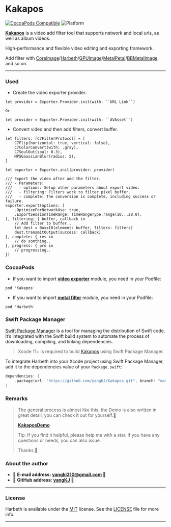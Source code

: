 # Kakapos

[![CocoaPods Compatible](https://img.shields.io/cocoapods/v/Kakapos.svg?style=flat&label=Kakapos&colorA=28a745&&colorB=4E4E4E)](https://cocoapods.org/pods/Kakapos) 
![Platform](https://img.shields.io/badge/Platforms-iOS%20%7C%20macOS%20%7C%20watchOS%20%7C%20tvOS-4E4E4E.svg?colorA=28a745)

[**Kakapos**](https://github.com/yangKJ/Kakapos) is a video add filter tool that supports network and local urls, as well as album videos.

High-performance and flexible video editing and exporting framework.

Add filter with [CoreImage](https://developer.apple.com/documentation/coreimage)/[Harbeth](https://github.com/yangKJ/Harbth)/[GPUImage](https://github.com/BradLarson/GPUImage)/[MetalPetal](https://github.com/MetalPetal/MetalPetal)/[BBMetalImage](https://github.com/Silence-GitHub/BBMetalImage) and so on.

-------

### Used

- Create the video exporter provider.

```
let provider = Exporter.Provider.init(with: ``URL Link``)

Or

let provider = Exporter.Provider.init(with: ``AVAsset``)
```

- Convert video and then add filters, convert buffer.

```
let filters: [C7FilterProtocol] = [
    C7Flip(horizontal: true, vertical: false),
    C7ColorConvert(with: .gray),
    C7SoulOut(soul: 0.3),
    MPSGaussianBlur(radius: 5),
]

let exporter = Exporter.init(provider: provider)

/// Export the video after add the filter.
/// - Parameters:
///   - options: Setup other parameters about export video.
///   - filtering: Filters work to filter pixel buffer.
///   - complete: The conversion is complete, including success or failure.
exporter.export(options: [
    .OptimizeForNetworkUse: true,
    .ExportSessionTimeRange: TimeRangeType.range(10...28.0),
], filtering: { buffer, callback in
    // Add filter to buffer..
    let dest = BoxxIO(element: buffer, filters: filters)
    dest.transmitOutput(success: callback)
}, complete: { res in
    // do somthing..
}, progress: { pro in
    // progressing..
})
```

### CocoaPods

- If you want to import [**video exporter**](https://github.com/yangKJ/Kakapos) module, you need in your Podfile: 

```
pod 'Kakapos'
```

- If you want to import [**metal filter**](https://github.com/yangKJ/Harbeth) module, you need in your Podfile: 

```
pod 'Harbeth'
```

### Swift Package Manager

[Swift Package Manager](https://swift.org/package-manager/) is a tool for managing the distribution of Swift code. It’s integrated with the Swift build system to automate the process of downloading, compiling, and linking dependencies.

> Xcode 11+ is required to build [Kakapos](https://github.com/yangKJ/Kakapos) using Swift Package Manager.

To integrate Harbeth into your Xcode project using Swift Package Manager, add it to the dependencies value of your `Package.swift`:

```swift
dependencies: [
    .package(url: "https://github.com/yangKJ/Kakapos.git", branch: "master"),
]
```

### Remarks

> The general process is almost like this, the Demo is also written in great detail, you can check it out for yourself.🎷
>
> [**KakaposDemo**](https://github.com/yangKJ/Kakapos)
>
> Tip: If you find it helpful, please help me with a star. If you have any questions or needs, you can also issue.
>
> Thanks.🎇

### About the author
- 🎷 **E-mail address: [yangkj310@gmail.com](yangkj310@gmail.com) 🎷**
- 🎸 **GitHub address: [yangKJ](https://github.com/yangKJ) 🎸**

-----

### License
Harbeth is available under the [MIT](LICENSE) license. See the [LICENSE](LICENSE) file for more info.

-----
